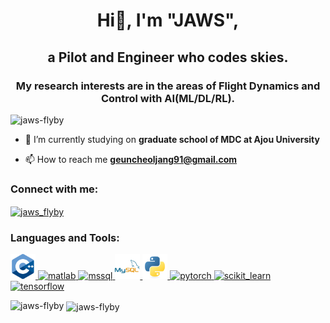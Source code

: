 <h1 align="center">Hi👋, I'm "JAWS",</h1>
<h2 align="center">a Pilot and Engineer who codes skies.</h2>
<h3 align="center">My research interests are in the areas of Flight Dynamics and Control with AI(ML/DL/RL).</h3>

<p align="left"> <img src="https://komarev.com/ghpvc/?username=jaws-flyby&label=Profile%20views&color=0e75b6&style=flat" alt="jaws-flyby" /> </p>

- 🔭 I’m currently studying on **graduate school of MDC at Ajou University**

- 📫 How to reach me **geuncheoljang91@gmail.com**

<h3 align="left">Connect with me:</h3>
<p align="left">
<a href="https://instagram.com/jaws_flyby" target="blank"><img align="center" src="https://raw.githubusercontent.com/rahuldkjain/github-profile-readme-generator/master/src/images/icons/Social/instagram.svg" alt="jaws_flyby" height="30" width="40" /></a>
</p>

<h3 align="left">Languages and Tools:</h3>
<p align="left"> <a href="https://www.w3schools.com/cpp/" target="_blank" rel="noreferrer"> <img src="https://raw.githubusercontent.com/devicons/devicon/master/icons/cplusplus/cplusplus-original.svg" alt="cplusplus" width="40" height="40"/> </a> <a href="https://www.mathworks.com/" target="_blank" rel="noreferrer"> <img src="https://upload.wikimedia.org/wikipedia/commons/2/21/Matlab_Logo.png" alt="matlab" width="40" height="40"/> </a> <a href="https://www.microsoft.com/en-us/sql-server" target="_blank" rel="noreferrer"> <img src="https://www.svgrepo.com/show/303229/microsoft-sql-server-logo.svg" alt="mssql" width="40" height="40"/> </a> <a href="https://www.mysql.com/" target="_blank" rel="noreferrer"> <img src="https://raw.githubusercontent.com/devicons/devicon/master/icons/mysql/mysql-original-wordmark.svg" alt="mysql" width="40" height="40"/> </a> <a href="https://www.python.org" target="_blank" rel="noreferrer"> <img src="https://raw.githubusercontent.com/devicons/devicon/master/icons/python/python-original.svg" alt="python" width="40" height="40"/> </a> <a href="https://pytorch.org/" target="_blank" rel="noreferrer"> <img src="https://www.vectorlogo.zone/logos/pytorch/pytorch-icon.svg" alt="pytorch" width="40" height="40"/> </a> <a href="https://scikit-learn.org/" target="_blank" rel="noreferrer"> <img src="https://upload.wikimedia.org/wikipedia/commons/0/05/Scikit_learn_logo_small.svg" alt="scikit_learn" width="40" height="40"/> </a> <a href="https://www.tensorflow.org" target="_blank" rel="noreferrer"> <img src="https://www.vectorlogo.zone/logos/tensorflow/tensorflow-icon.svg" alt="tensorflow" width="40" height="40"/> </a> </p>

<p><img align="left" src="https://github-readme-stats.vercel.app/api/top-langs?username=jaws-flyby&show_icons=true&locale=en&layout=compact" alt="jaws-flyby" /></p>

<p>&nbsp;<img align="center" src="https://github-readme-stats.vercel.app/api?username=jaws-flyby&show_icons=true&locale=en" alt="jaws-flyby" /></p>

